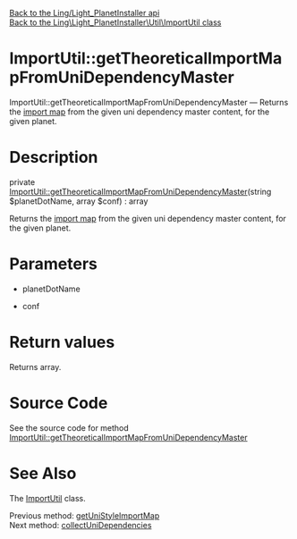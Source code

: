 [Back to the Ling/Light_PlanetInstaller api](https://github.com/lingtalfi/Light_PlanetInstaller/blob/master/doc/api/Ling/Light_PlanetInstaller.md)<br>
[Back to the Ling\Light_PlanetInstaller\Util\ImportUtil class](https://github.com/lingtalfi/Light_PlanetInstaller/blob/master/doc/api/Ling/Light_PlanetInstaller/Util/ImportUtil.md)


ImportUtil::getTheoreticalImportMapFromUniDependencyMaster
================



ImportUtil::getTheoreticalImportMapFromUniDependencyMaster — Returns the [import map](https://github.com/lingtalfi/Light_PlanetInstaller/blob/master/doc/pages/conception-notes.md#import-map) from the given uni dependency master content, for the given planet.




Description
================


private [ImportUtil::getTheoreticalImportMapFromUniDependencyMaster](https://github.com/lingtalfi/Light_PlanetInstaller/blob/master/doc/api/Ling/Light_PlanetInstaller/Util/ImportUtil/getTheoreticalImportMapFromUniDependencyMaster.md)(string $planetDotName, array $conf) : array




Returns the [import map](https://github.com/lingtalfi/Light_PlanetInstaller/blob/master/doc/pages/conception-notes.md#import-map) from the given uni dependency master content, for the given planet.




Parameters
================


- planetDotName

    

- conf

    


Return values
================

Returns array.








Source Code
===========
See the source code for method [ImportUtil::getTheoreticalImportMapFromUniDependencyMaster](https://github.com/lingtalfi/Light_PlanetInstaller/blob/master/Util/ImportUtil.php#L1506-L1514)


See Also
================

The [ImportUtil](https://github.com/lingtalfi/Light_PlanetInstaller/blob/master/doc/api/Ling/Light_PlanetInstaller/Util/ImportUtil.md) class.

Previous method: [getUniStyleImportMap](https://github.com/lingtalfi/Light_PlanetInstaller/blob/master/doc/api/Ling/Light_PlanetInstaller/Util/ImportUtil/getUniStyleImportMap.md)<br>Next method: [collectUniDependencies](https://github.com/lingtalfi/Light_PlanetInstaller/blob/master/doc/api/Ling/Light_PlanetInstaller/Util/ImportUtil/collectUniDependencies.md)<br>

